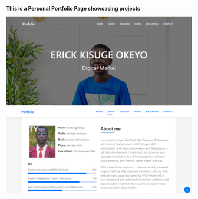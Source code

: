 **This is a Personal Portfolio Page showcasing projects**

![Portfolio Preview](img/screenshot46.PNG)
![Portfolio Preview](img/screenshot47.PNG)